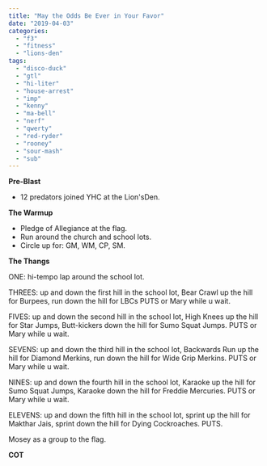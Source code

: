 ```yaml
---
title: "May the Odds Be Ever in Your Favor"
date: "2019-04-03"
categories: 
  - "f3"
  - "fitness"
  - "lions-den"
tags: 
  - "disco-duck"
  - "gtl"
  - "hi-liter"
  - "house-arrest"
  - "imp"
  - "kenny"
  - "ma-bell"
  - "nerf"
  - "qwerty"
  - "red-ryder"
  - "rooney"
  - "sour-mash"
  - "sub"
---
```


**Pre-Blast**

- 12 predators joined YHC at the Lion'sDen.

**The Warmup**

- Pledge of Allegiance at the flag.
- Run around the church and school lots.
- Circle up for: GM, WM, CP, SM.

**T****he T****hangs**

ONE: hi-tempo lap around the school lot.

THREES: up and down the first hill in the school lot, Bear Crawl up the hill for Burpees, run down the hill for LBCs PUTS or Mary while u wait.

FIVES: up and down the second hill in the school lot, High Knees up the hill for Star Jumps, Butt-kickers down the hill for Sumo Squat Jumps. PUTS or Mary while u wait.

SEVENS: up and down the third hill in the school lot, Backwards Run up the hill for Diamond Merkins, run down the hill for Wide Grip Merkins. PUTS or Mary while u wait.

NINES: up and down the fourth hill in the school lot, Karaoke up the hill for Sumo Squat Jumps, Karaoke down the hill for Freddie Mercuries. PUTS or Mary while u wait.

ELEVENS: up and down the fifth hill in the school lot, sprint up the hill for Makthar Jais, sprint down the hill for Dying Cockroaches. PUTS.

Mosey as a group to the flag.

**COT**
